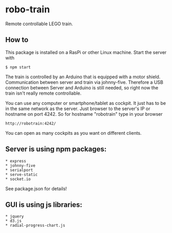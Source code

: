 # robo-train
Remote controllable LEGO train.

## How to
This package is installed on a RasPi or other Linux machine. Start the server with
```
$ npm start
```
The train is controlled by an Arduino that is equipped with a motor shield. Communication between server and train via johnny-five. Therefore a USB connection between Server and Arduino is still needed, so right now the train isn't really remote controllable.

You can use any computer or smartphone/tablet as cockpit. It just has to be in the same network as the server. Just browser to the server's IP or hostname on port 4242. So for hostname "robotrain" type in your browser
```
http://robotrain:4242/
```
You can open as many cockpits as you want on different clients.

## Server is using npm packages:
    * express
    * johnny-five
    * serialport
    * serve-static
    * socket.io
See package.json for details!

## GUI is using js libraries:
    * jquery
    * d3.js
    * radial-progress-chart.js
